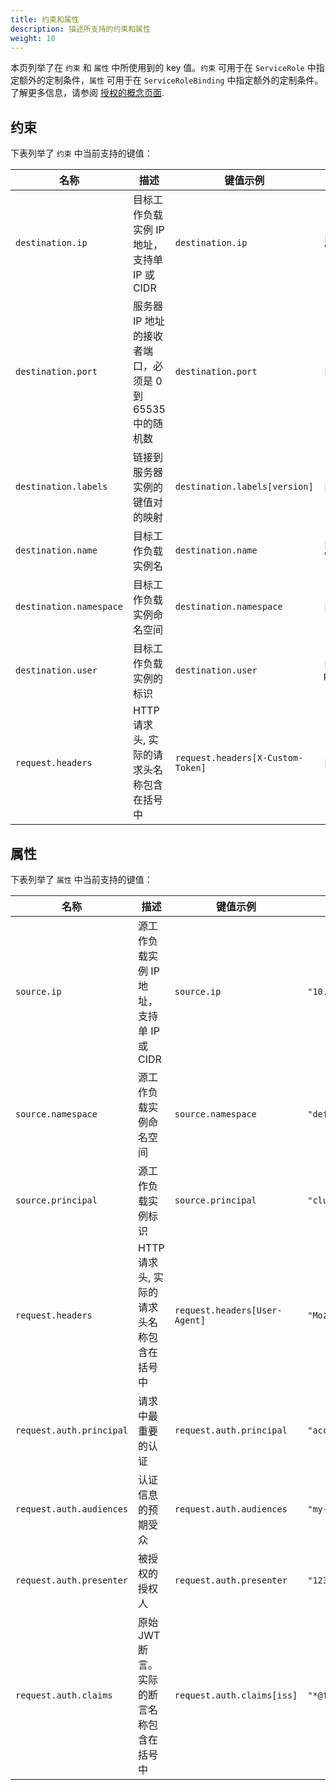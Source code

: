 ```yaml
---
title: 约束和属性
description: 描述所支持的约束和属性
weight: 10
---
```


本页列举了在 `约束` 和 `属性` 中所使用到的 key 值。`约束` 可用于在 `ServiceRole` 中指定额外的定制条件，`属性` 可用于在 `ServiceRoleBinding` 中指定额外的定制条件。了解更多信息，请参阅 [授权的概念页面](/zh/docs/concepts/security/#认证).

## 约束

下表列举了 `约束` 中当前支持的键值：

| 名称 | 描述 | 键值示例 | 值示例 |
|------|-------------|-------------|----------------|
| `destination.ip` | 目标工作负载实例 IP 地址，支持单 IP 或 CIDR | `destination.ip` |  `["10.1.2.3", "10.2.0.0/16"]` |
| `destination.port` | 服务器 IP 地址的接收者端口，必须是 0 到 65535 中的随机数 | `destination.port` | `["80", "443"]` |
| `destination.labels` | 链接到服务器实例的键值对的映射 | `destination.labels[version]` | `["v1", "v2"]` |
| `destination.name` | 目标工作负载实例名 | `destination.name` | `["productpage*", "*-test"]` |
| `destination.namespace` | 目标工作负载实例命名空间 | `destination.namespace` | `["default"]` |
| `destination.user` | 目标工作负载实例的标识 | `destination.user` | `["bookinfo-productpage"]` |
| `request.headers` | HTTP 请求头, 实际的请求头名称包含在括号中 | `request.headers[X-Custom-Token]` | `["abc123"]` |

## 属性

下表列举了 `属性` 中当前支持的键值：

| 名称 | 描述 | 键值示例 | 值示例 |
|------|-------------|-------------|---------------|
| `source.ip`  | 源工作负载实例 IP 地址，支持单 IP 或 CIDR | `source.ip` | `"10.1.2.3"` |
| `source.namespace`  | 源工作负载实例命名空间 | `source.namespace` | `"default"` |
| `source.principal` | 源工作负载实例标识 | `source.principal` | `"cluster.local/ns/default/sa/productpage"` |
| `request.headers` | HTTP 请求头, 实际的请求头名称包含在括号中 | `request.headers[User-Agent]` | `"Mozilla/*"` |
| `request.auth.principal` | 请求中最重要的认证 | `request.auth.principal` | `"accounts.my-svc.com/104958560606"` |
| `request.auth.audiences` | 认证信息的预期受众 | `request.auth.audiences` | `"my-svc.com"` |
| `request.auth.presenter` | 被授权的授权人 | `request.auth.presenter` | `"123456789012.my-svc.com"` |
| `request.auth.claims` | 原始 JWT 断言。实际的断言名称包含在括号中 | `request.auth.claims[iss]` | `"*@foo.com"` |
